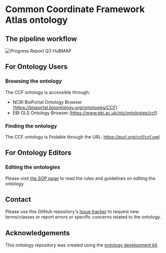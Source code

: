 # Common Coordinate Framework Atlas ontology

## The pipeline workflow

![Progress Report Q3 HuBMAP](https://user-images.githubusercontent.com/5062950/161101298-2a6ad6b7-91b5-4f26-a5c4-c871f1d42f99.png)

## For Ontology Users

### Browsing the ontology

The CCF ontology is accessible through:

* NCBI BioPortal Ontology Browser (https://bioportal.bioontology.org/ontologies/CCF)
* EBI OLS Ontology Browser (https://www.ebi.ac.uk/ols/ontologies/ccf)

### Finding the ontology

The CCF ontology is findable through the URL: https://purl.org/ccf/ccf.owl

## For Ontology Editors

### Editing the ontologies

Please visit [the SOP page](src/ontology/README.md) to read the rules and guidelines on editing the ontology.

## Contact

Please use this GitHub repository's [Issue tracker](https://github.com/hubmapconsortium/ccf-ontology/issues) to request new terms/classes or report errors or specific concerns related to the ontology.

## Acknowledgements

This ontology repository was created using the [ontology development kit](https://github.com/INCATools/ontology-development-kit).
